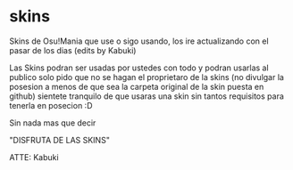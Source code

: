 # skins
Skins de Osu!Mania que use o sigo usando, los ire actualizando con el pasar de los dias (edits by Kabuki)

Las Skins podran ser usadas por ustedes con todo y podran usarlas al publico
solo pido que no se hagan el proprietaro de la skins (no divulgar la posesion a menos de que sea la carpeta original de la skin puesta en github)
sientete tranquilo de que usaras una skin sin tantos requisitos para tenerla en posecion :D

Sin nada mas que decir

   "DISFRUTA DE LAS SKINS"
   
   
   ATTE: Kabuki
